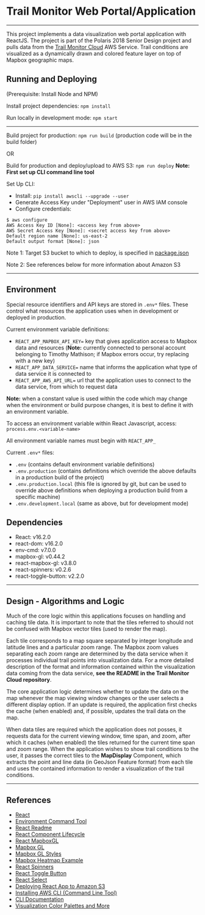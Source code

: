 # Trail Monitor Web Portal/Application

---

This project implements a data visualization web portal application with ReactJS.
The project is part of the Polaris 2018 Senior Design project and pulls data from the [Trail Monitor Cloud](https://github.com/timothymathison/TrailMonitor-AWS-Lambda) AWS Service.
Trail conditions are visualized as a dynamically drawn and colored feature layer on top of Mapbox geographic maps. 

## Running and Deploying

(Prerequisite: Install Node and NPM)

Install project dependencies: `npm install`

Run locally in development mode: `npm start`

---

Build project for production: `npm run build`  (production code will be in the build folder)

OR

Build for production and deploy/upload to AWS S3: `npm run deploy` __Note: First set up CLI command line tool__

Set Up CLI:

- Install: `pip install awscli --upgrade --user`
- Generate Access Key under "Deployment" user in AWS IAM console
- Configure credentials:
```
$ aws configure
AWS Access Key ID [None]: <access key from above>
AWS Secret Access Key [None]: <secret access key from above>
Default region name [None]: us-east-2
Default output format [None]: json
```
Note 1: Target S3 bucket to which to deploy, is specified in [package.json](./package.json)

Note 2: See references below for more information about Amazon S3

---

## Environment

Special resource identifiers and API keys are stored in `.env*` files.
These control what resources the application uses when in development or deployed in production.

Current environment variable definitions:
- `REACT_APP_MAPBOX_API_KEY=` key that gives application access to Mapbox data and resources
(__Note:__ currently connected to personal account belonging to Timothy Mathison; if Mapbox errors occur, try replacing with a new key)
- `REACT_APP_DATA_SERVICE=` name that informs the application what type of data service it is connected to
- `REACT_APP_AWS_API_URL=` url that the application uses to connect to the data service, from which to request data

__Note:__ when a constant value is used within the code which may change when the environment or build purpose changes,
it is best to define it with an environment variable.

To access an environment variable within React Javascript, access: `process.env.<variable-name>`

All environment variable names must begin with `REACT_APP_`

Current `.env*` files:
- `.env` (contains default environment variable definitions)
- `.env.production` (contains definitions which override the above defaults in a production build of the project)
- `.env.production.local` (this file is ignored by git, but can be used to override above definitions when deploying a production build from a specific machine)
- `.env.development.local` (same as above, but for development mode)

## Dependencies

- React: v16.2.0
- react-dom: v16.2.0
- env-cmd: v7.0.0
- mapbox-gl: v0.44.2
- react-mapbox-gl: v3.8.0
- react-spinners: v0.2.6
- react-toggle-button: v2.2.0

---

## Design - Algorithms and Logic

Much of the core logic within this applications focuses on handling and caching tile data.
It is important to note that the tiles referred to should not be confused with Mapbox vector tiles (used to render the map).

Each tile corresponds to a map square separated by integer longitude and latitude lines and a particular zoom range.
The Mapbox zoom values separating each zoom range are determined by the data service when it processes individual trail points into visualization data.
For a more detailed description of the format and information contained within the visualization data coming from the data service,
__see the README in the Trail Monitor Cloud repository__.

The core application logic determines whether to update the data on the map whenever the map viewing window changes or the user selects a different display option.
If an update is required, the application first checks the cache (when enabled) and, if possible, updates the trail data on the map.

When data tiles are required which the application does not posses, it requests data for the current viewing window, time span, and zoom,
after which it caches (when enabled) the tiles returned for the current time span and zoom range.
When the application wishes to show trail conditions to the user, it passes the correct tiles to the __MapDisplay__ Component,
which extracts the point and line data (in GeoJson Feature format) from each tile
and uses the contained information to render a visualization of the trail conditions.

---

## References

- [React](https://reactjs.org/)
- [Environment Command Tool](https://github.com/toddbluhm/env-cmd)
- [React Readme](./REACT_README.md)
- [React Component Lifecycle](http://busypeoples.github.io/post/react-component-lifecycle/)
- [React MapboxGL](https://github.com/alex3165/react-mapbox-gl/blob/HEAD/docs/API.md)
- [Mapbox GL](https://www.mapbox.com/mapbox-gl-js/api/)
- [Mapbox GL Styles](https://www.mapbox.com/mapbox-gl-js/style-spec/)
- [Mapbox Heatmap Example](https://www.mapbox.com/mapbox-gl-js/example/heatmap-layer/)
- [React Spinners](http://reactscript.com/loading-spinner-kit-react/)
- [React Toggle Button](https://gdowens.github.io/react-toggle-button/)
- [React Select](https://github.com/JedWatson/react-select)
- [Deploying React App to Amazon S3](https://medium.com/@omgwtfmarc/deploying-create-react-app-to-s3-or-cloudfront-48dae4ce0af)
- [Installing AWS CLI (Command Line Tool)](https://docs.aws.amazon.com/cli/latest/userguide/installing.html)
- [CLI Documentation](https://aws.amazon.com/cli/)
- [Visualization Color Palettes and More](https://blog.graphiq.com/finding-the-right-color-palettes-for-data-visualizations-fcd4e707a283)
